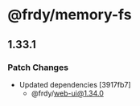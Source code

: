 # @frdy/memory-fs

## 1.33.1

### Patch Changes

- Updated dependencies [3917fb7]
  - @frdy/web-ui@1.34.0
